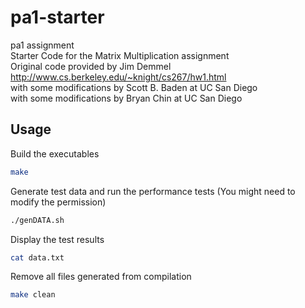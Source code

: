 # pa1-starter<br />
pa1 assignment<br />
Starter Code for the Matrix Multiplication assignment<br />
Original code provided by Jim Demmel<br />
http://www.cs.berkeley.edu/~knight/cs267/hw1.html<br />
with some modifications by Scott B. Baden at UC San Diego<br />
with some modifications by Bryan Chin at UC San Diego<br />

## Usage

Build the executables
```bash
make
```
Generate test data and run the performance tests (You might need to modify the permission)
```bash
./genDATA.sh
```
Display the test results
```bash
cat data.txt
```
Remove all files generated from compilation
```bash
make clean
```